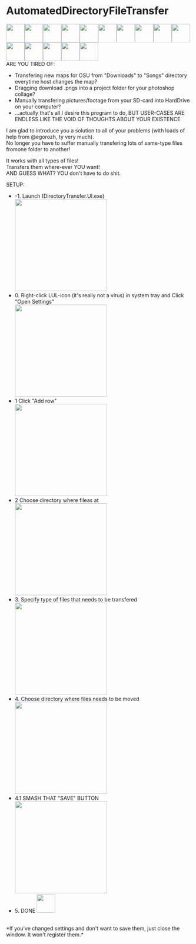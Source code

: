 # AutomatedDirectoryFileTransfer
<img src="https://static-cdn.jtvnw.net/emoticons/v1/58765/3.0" width="50"><img src="https://static-cdn.jtvnw.net/emoticons/v1/58765/3.0" width="50"><img src="https://static-cdn.jtvnw.net/emoticons/v1/58765/3.0" width="50"><img src="https://static-cdn.jtvnw.net/emoticons/v1/58765/3.0" width="50"><img src="https://static-cdn.jtvnw.net/emoticons/v1/58765/3.0" width="50"><img src="https://static-cdn.jtvnw.net/emoticons/v1/58765/3.0" width="50"><img src="https://static-cdn.jtvnw.net/emoticons/v1/58765/3.0" width="50"><img src="https://static-cdn.jtvnw.net/emoticons/v1/58765/3.0" width="50"><img src="https://static-cdn.jtvnw.net/emoticons/v1/58765/3.0" width="50"><img src="https://static-cdn.jtvnw.net/emoticons/v1/58765/3.0" width="50"><img src="https://static-cdn.jtvnw.net/emoticons/v1/58765/3.0" width="50"><img src="https://static-cdn.jtvnw.net/emoticons/v1/58765/3.0" width="50"><img src="https://static-cdn.jtvnw.net/emoticons/v1/58765/3.0" width="50"><img src="https://static-cdn.jtvnw.net/emoticons/v1/58765/3.0" width="50"><img src="https://static-cdn.jtvnw.net/emoticons/v1/58765/3.0" width="50"><br>
ARE YOU TIRED OF:
- Transfering new maps for OSU from "Downloads" to "Songs" directory everytime host changes the map?
- Dragging download .pngs into a project folder for your photoshop collage?
- Manually transfering pictures/footage from your SD-card into HardDrive on your computer?
- ...actually that's all I desire this program to do, BUT USER-CASES ARE ENDLESS LIKE THE VOID OF THOUGHTS ABOUT YOUR EXISTENCE

I am glad to introduce you a solution to all of your problems (with loads of help from @egorozh, ty very much). <br>
No longer you have to suffer manually transfering lots of same-type files fromone folder to another! <br>

It works with all types of files! <br>
Transfers them where-ever YOU want! <br>
AND GUESS WHAT? 
YOU don't have to do shit.

SETUP: <br>
<ul style="list-style-type:square;">
     <li>-1. Launch (DirectoryTransfer.UI.exe) <br>
     <img src="https://github.com/pitergaevoy/AutomatedDirectoryFileTransfer/blob/master/GuideFolder/executable-launch.png" width="250"/>
     </li> 
     <li>0. Right-click LUL-icon (it's really not a virus) in system tray and Click "Open Settings"<br>
     <img src="https://github.com/pitergaevoy/AutomatedDirectoryFileTransfer/blob/master/GuideFolder/system-tray.png" width="250"/>
     </li>
     <li>1 Click "Add row"<br>
     <img src="https://github.com/pitergaevoy/AutomatedDirectoryFileTransfer/blob/master/GuideFolder/add-row.png" width="250"/>
     </li>
     <li>2 Choose directory where fileas at<br>
     <img src="https://github.com/pitergaevoy/AutomatedDirectoryFileTransfer/blob/master/GuideFolder/where-from.png" width="250"/>
     </li>
     <li>3. Specify type of files that needs to be transfered<br>
     <img src="https://github.com/pitergaevoy/AutomatedDirectoryFileTransfer/blob/master/GuideFolder/extention.png" width="250"/>
     </li>
     <li>4. Choose directory where files needs to be moved<br>
     <img src="https://github.com/pitergaevoy/AutomatedDirectoryFileTransfer/blob/master/GuideFolder/where%20to.png" width="250"/>
     </li>
     <li>4.1 SMASH THAT "SAVE" BUTTON<br>
     <img src="https://github.com/pitergaevoy/AutomatedDirectoryFileTransfer/blob/master/GuideFolder/save.png" width="250"/>
     </li>
     <li>5. DONE <img src="https://static-cdn.jtvnw.net/emoticons/v1/64138/3.0" width="50"/></li>
</ul> <br>
*If you've changed settings and don't want to save them, just close the window. It won't register them.*
